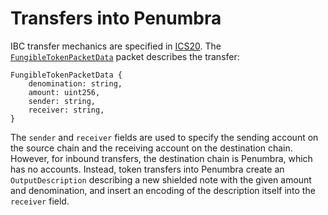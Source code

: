 # Transfers into Penumbra

IBC transfer mechanics are specified in [ICS20]. The
[`FungibleTokenPacketData`][ftpd] packet describes the transfer:
```
FungibleTokenPacketData {
    denomination: string,
    amount: uint256,
    sender: string,
    receiver: string,
}
```

The `sender` and `receiver` fields are used to specify the sending account on
the source chain and the receiving account on the destination chain. However,
for inbound transfers, the destination chain is Penumbra, which has no
accounts. Instead, token transfers into Penumbra create an
`OutputDescription` describing a new shielded note with the given amount and
denomination, and insert an encoding of the description itself into the
`receiver` field.

[ICS20]: https://github.com/cosmos/ibc/blob/master/spec/app/ics-020-fungible-token-transfer/README.md
[ftpd]: https://github.com/cosmos/ibc/blob/master/spec/app/ics-020-fungible-token-transfer/README.md#data-structures